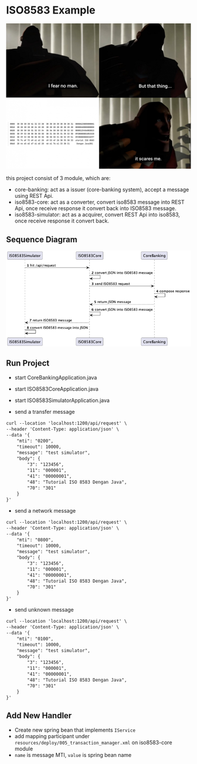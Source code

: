 # ISO8583 Example

![Meme](./image/meme.jpg)

this project consist of 3 module, which are:
- core-banking: act as a issuer (core-banking system), accept a message using REST Api.
- iso8583-core: act as a converter, convert iso8583 message into REST Api, once receive response it convert back into ISO8583 message.
- iso8583-simulator: act as a acquirer, convert REST Api into iso8583, once receive response it convert back.


## Sequence Diagram

![Sequence Diagram](./image/project-sequence.png)

## Run Project
- start CoreBankingApplication.java
- start ISO8583CoreApplication.java
- start ISO8583SimulatorApplication.java

- send a transfer message
```shell
curl --location 'localhost:1200/api/request' \
--header 'Content-Type: application/json' \
--data '{
    "mti": "0200",
    "timeout": 10000,
    "message": "test simulator",
    "body": {
        "3": "123456",
        "11": "000001",
        "41": "00000001",
        "48": "Tutorial ISO 8583 Dengan Java",
        "70": "301"
    }
}'
```

- send a network message
```shell
curl --location 'localhost:1200/api/request' \
--header 'Content-Type: application/json' \
--data '{
    "mti": "0800",
    "timeout": 10000,
    "message": "test simulator",
    "body": {
        "3": "123456",
        "11": "000001",
        "41": "00000001",
        "48": "Tutorial ISO 8583 Dengan Java",
        "70": "301"
    }
}'
```

- send unknown message
```shell
curl --location 'localhost:1200/api/request' \
--header 'Content-Type: application/json' \
--data '{
    "mti": "0100",
    "timeout": 10000,
    "message": "test simulator",
    "body": {
        "3": "123456",
        "11": "000001",
        "41": "00000001",
        "48": "Tutorial ISO 8583 Dengan Java",
        "70": "301"
    }
}'
```

## Add New Handler
- Create new spring bean that implements `IService`
- add mapping participant under `resources/deploy/005_transaction_manager.xml` on iso8583-core module
- `name` is message MTI, `value` is spring bean name